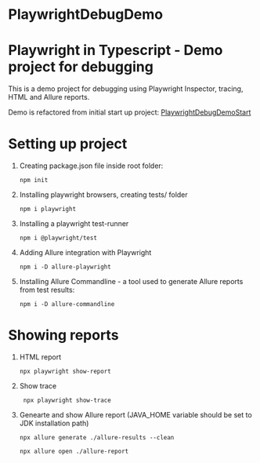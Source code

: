 # PlaywrightDebugDemo
<h1> Playwright in Typescript - Demo project for debugging </h1>
<p>This is a demo project for debugging using Playwright Inspector, tracing, HTML and Allure reports.


Demo is refactored from initial start up project: <a href="https://github.com/arsicl/PlaywrightDebugDemoStart/tree/master">PlaywrightDebugDemoStart</a>
</p>
<h1>Setting up project</h1>
<ol>
<li> Creating package.json file inside root folder:


<code>npm init</code>
</li>

<li>Installing playwright browsers, creating tests/ folder


<code>npm i playwright</code>
 </li>
 
 <li>Installing a playwright test-runner


<code>npm i @playwright/test</code>
 </li>

 <li>Adding Allure integration with Playwright


 <code>npm i -D allure-playwright</code>
 </li>
 
 <li>Installing Allure Commandline - a tool used to generate Allure reports from test results:


<code>npm i -D allure-commandline</code>
</li>
 </ol>




 <h1>Showing reports</h1>
 <ol>
 <li> HTML report


 <code>npx playwright show-report</code>
 </li>

 <li> Show trace


 <code> npx playwright show-trace </code>
 </li>

<li> Genearte and show Allure report (JAVA_HOME variable should be set to JDK installation path)


<code>npx allure generate ./allure-results --clean </code>

<code>npx allure open ./allure-report </code>
</li>

 </ol>
 
